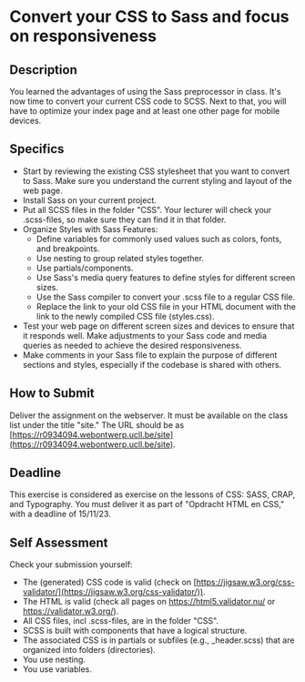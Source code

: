 # Convert your CSS to Sass and focus on responsiveness

## Description

You learned the advantages of using the Sass preprocessor in class. It's now time to convert your current CSS code to SCSS. Next to that, you will have to optimize your index page and at least one other page for mobile devices.

## Specifics

- Start by reviewing the existing CSS stylesheet that you want to convert to Sass. Make sure you understand the current styling and layout of the web page.
- Install Sass on your current project.
- Put all SCSS files in the folder "CSS". Your lecturer will check your .scss-files, so make sure they can find it in that folder.
- Organize Styles with Sass Features:
  - Define variables for commonly used values such as colors, fonts, and breakpoints.
  - Use nesting to group related styles together.
  - Use partials/components.
  - Use Sass's media query features to define styles for different screen sizes.
  - Use the Sass compiler to convert your .scss file to a regular CSS file.
  - Replace the link to your old CSS file in your HTML document with the link to the newly compiled CSS file (styles.css).
- Test your web page on different screen sizes and devices to ensure that it responds well. Make adjustments to your Sass code and media queries as needed to achieve the desired responsiveness.
- Make comments in your Sass file to explain the purpose of different sections and styles, especially if the codebase is shared with others.

## How to Submit

Deliver the assignment on the webserver. It must be available on the class list under the title "site." The URL should be as [https://r0934094.webontwerp.ucll.be/site](https://r0934094.webontwerp.ucll.be/site).

## Deadline

This exercise is considered as exercise on the lessons of CSS: SASS, CRAP, and Typography. You must deliver it as part of "Opdracht HTML en CSS," with a deadline of 15/11/23.

## Self Assessment

Check your submission yourself:

- The (generated) CSS code is valid (check on [https://jigsaw.w3.org/css-validator/](https://jigsaw.w3.org/css-validator/)).
- The HTML is valid (check all pages on https://html5.validator.nu/ or https://validator.w3.org/).
- All CSS files, incl .scss-files, are in the folder "CSS".
- SCSS is built with components that have a logical structure.
- The associated CSS is in partials or subfiles (e.g., _header.scss) that are organized into folders (directories).
- You use nesting.
- You use variables.
